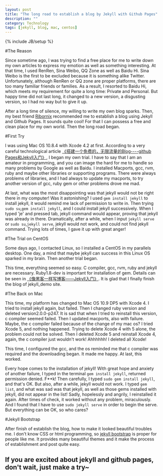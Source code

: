 ```yaml
---
layout: post
title: "The long road to establish a blog by Jekyll with Github Pages"
description: ""
category: Technology
tags: [jekyll, blog, mac, centos]
---
```

{% include JB/setup %}

#The Reason

  Since sometime ago, I was trying to find a free place for me to write down my own articles to express my emotion as well as something interesting. At that time, I used RenRen, Sina Weibo, QQ Zone as well as Baidu Hi. Sina Weibo is the first to be excluded because it is something alike Twitter. Unfortunately, although RenRen or QQ zone are proper platforms, there are too many familiar friends or families. As a result, I resorted to Baidu Hi, which meets my requirement for quite a long time: Private and Personal. But happy time did not last long, it changed to a new version, a disgusting version, so I had no way but to give it up.

  After a long time of silence, my willing to write my own blog sparks. Then, my best friend [Ribornix](http://www.rebornix.com) recommended me to establish a blog using Jekyll and Github Pages. It sounds quite cool! For that I can possess a free and clean place for my own world. Then the long road began.
  
#First Try

I was using Mac OS 10.8.4 with Xcode 4.2 at first. According to a very careful technological article [《搭建一个免费的，无限流量的Blog----github Pages和Jekyll入门》](http://www.ruanyifeng.com/blog/2012/08/blogging_with_jekyll.html), I began my own trial. I have to say that I am an amateur in programming, and you can image the hard for me to handle so many problems by Google as well as Baidu. I installed Macports, gcc, rvm, ruby and maybe other libraries or supporting programs. There were always problems of libraries, and I had always to update my macports, to try another version of gcc, ruby gem or other problems drove me mad. 

At last, what was the most disappointing was that jekyll would not be right there in my computer! Was it astonishing? I used `gem install jekyll` to install jekyll, it would remind me lack of permission to write in. Then trying `sudo su`,`gem install jekyll`, and I could install jekyll successively. When I typed 'je' and pressed tab, jekyll command would appear, proving that jekyll was already in there. Dramatically, after a while, when I input `jekyll serve` or `sudo su`,`jekyll serve`, jekyll would not work, and could not find jekyll command. Trying lots of times, I gave it up with great anger!

#The Trial on CentOS

Some days ago, I contacted Linux, so I installed a CentOS in my parallels desktop. One day, a mind that maybe jekyll can success in this Linux OS sparked in my brain. Then another trial began.

This time, everything seemed so easy. C compiler, gcc, rvm, ruby and jekyll are necessary. Ruby1.8-dev is important for installation of gem. Details can be seen in  [《像黑客一样写博客——Jekyll入门》](http://www.cnblogs.com/TheGrandDesign/articles/2573282.html). It is glad that I finally finish the blog of jekyll_demo site.

#The Back on Mac

This time, my platform has changed to Mac OS 10.9 DP5 with Xcode 4. I tried to install jekyll again, but failed. Then I changed ruby version and deleted version2.0.0-p247. It is sad that when I tried to reinstall this version, c compiler seemed failed. Then I updated macports, also with failure. Maybe, the c compiler failed because of the change of my mac os? I tried Xcode 5, and nothing happened. Trying to delete Xcode 4 with 5 alone, the problem could not be solved. Then I deleted Xcode 5 and reinstall Xcode 4, again, the c compiler just wouldn't work! Ahhhhhh! I deleted all Xcode!

This time, I configured the gcc, and the os reminded me that c compiler was required and the downloading began. It made me happy. At last, this worked. 

Every hope comes to the installation of jekyll! With great hope and anxiety of another failure, I typed in the terminal `gem install jekyll`, returned permission denied. F**k! Then carefully, I typed `sudo gem install jekyll`, and that's OK. But also, after a while, jekyll would not work. I typed `gem list`, and what was sad was that jekyll, as well as those gems installed with jekyll, did not appear in the list! Sadly, hopelessly and angrily, I reinstalled it again. After times of check, it worked without any problem, miraculously. And I found that I have to use `sudo jekyll serve` in order to begin the serve. But everything can be OK, so who cares?

#Jekyll Bootstrap

After finish of establish the blog, how to make it looked beautiful troubles me. I don't know CSS or html programming, so [jekyll bootstrap](http://jekyllbootstrap.com) is proper for people like me. It provides many beautiful themes and it make the process of establishment and post quite easy.

## If you are excited about jekyll and github pages, don't wait, just make a try~